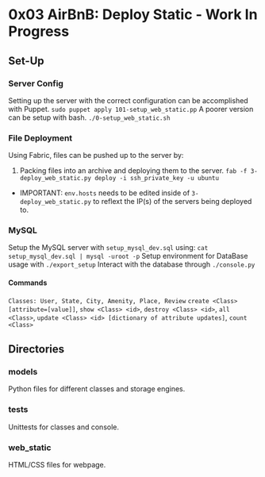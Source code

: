 # 0x03 AirBnB: Deploy Static - Work In Progress
## Set-Up
### Server Config
Setting up the server with the correct configuration can be accomplished with
Puppet.
```sudo puppet apply 101-setup_web_static.pp```
A poorer version can be setup with bash.
```./0-setup_web_static.sh```
### File Deployment
Using Fabric, files can be pushed up to the server by:
1. Packing files into an archive and deploying them to the server.
```fab -f 3-deploy_web_static.py deploy -i ssh_private_key -u ubuntu```
* IMPORTANT: ```env.hosts``` needs to be edited inside of
```3-deploy_web_static.py``` to reflext the IP(s) of the servers being
deployed to.
### MySQL
Setup the MySQL server with ```setup_mysql_dev.sql``` using:
```cat setup_mysql_dev.sql | mysql -uroot -p```
Setup environment for DataBase usage with ```./export_setup```
Interact with the database through ```./console.py```
#### Commands
```Classes: User, State, City, Amenity, Place, Review```
```create <Class> [attribute=[value]]```, ```show <Class> <id>```,
```destroy <Class> <id>```, ```all <Class>```,
```update <Class> <id> [dictionary of attribute updates]```,
```count <Class>```
## Directories
### models
Python files for different classes and storage engines.
### tests
Unittests for classes and console.
### web_static
HTML/CSS files for webpage.
